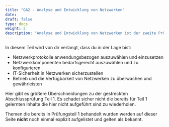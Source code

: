 ```yaml
---
title: "GA2 - Analyse und Entwicklung von Netzwerken"
date:
draft: false
type: docs
weight: 2
description: "Analyse und Entwicklung von Netzwerken ist der zweite Prüfungsteil der gestreckten Abschlussprüfung Teil 2 und macht 10% der Gesamtnote aus. Die Prüfungsdauer beträgt 90 Minuten."
---
```


In diesem Teil wird von dir verlangt, dass du in der Lage bist:
- Netzwerkprotokolle anwendungsbezogen auszuwählen und einzusetzen
- Netzwerkkomponenten bedarfsgerecht auszuwählen und zu konfigurieren
- IT-Sicherheit in Netzwerken sicherzustellen
- Betrieb und die Verfügbarkeit von Netzwerken zu überwachen und gewährleisten

Hier gibt es größere Überschneidungen zu der gestreckten Abschlussprüfung Teil 1. Es schadet sicher nicht die bereits für Teil 1 gelernten Inhalte die hier nicht aufgeführt sind zu wiederholen.  
  
Themen die bereits in Prüfungsteil 1 behandelt wurden werden auf dieser Seite **nicht** noch einmal explizit aufgelistet und gelten als bekannt.
